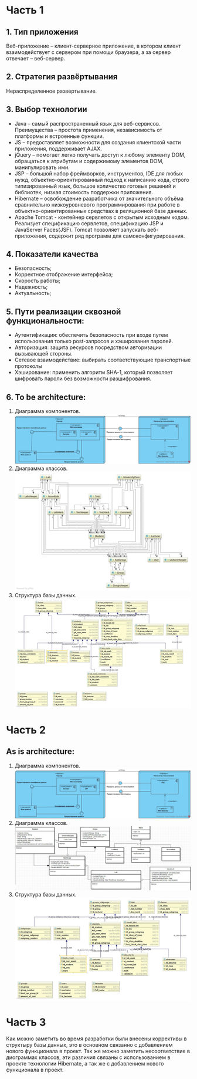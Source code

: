 # Часть 1
## 1.	Тип приложения
Веб-приложение – клиент-серверное приложение, в котором клиент взаимодействует с сервером при помощи браузера, а за сервер отвечает – веб-сервер.
## 2.	Стратегия развёртывания 
Нераспределенное развертывание.
## 3. Выбор технологии
  - Java – самый распространенный язык для веб-сервисов. Преимущества – простота применения, независимость от платформы и встроенные функции.
  - JS – предоставляет возможности для создания клиентской части приложения, поддерживает AJAX.
  - jQuery – помогает легко получать доступ к любому элементу DOM, обращаться к атрибутам и содержимому элементов DOM, манипулировать ими. 
  - JSP – большой набор фреймворков, инструментов, IDE для любых нужд, объектно-ориентированный подход к написанию кода, строго типизированный язык, большое количество готовых решений и библиотек, низкая стоимость поддержки приложения.
  - Hibernate – освобождение разработчика от значительного объёма сравнительно низкоуровневого программирования при работе в объектно-ориентированных средствах в реляционной базе данных.
  - Apache Tomcat - контейнер сервлетов с открытым исходным кодом. Реализует спецификацию сервлетов, спецификацию JSP и JavaServer Faces(JSF). Tomcat позволяет запускать веб-приложения, содержит ряд программ для самоконфигурирования.
## 4. Показатели качества
  - Безопасность;
  - Корректное отображение интерфейса;
  - Скорость работы;
  - Надежность;
  - Актуальность;
## 5.  Пути реализации сквозной функциональности: 
  - Аутентификация: обеспечить безопасность при входе путем использования только post-запросов и хэширования паролей.
  - Авторизация: защита ресурсов посредством авторизации вызывающей стороны.
  - Сетевое взаимодействие: выбирать соответствующие транспортные протоколы
  - Хэширование: применить алгоритм SHA-1, который позволяет шифровать пароли без возможности разшифрования.
 ## 6. To be architecture:
 1. Диаграмма компонентов.
![alt text](https://raw.githubusercontent.com/Andrlis/Review-Assistant/master/doc/Component-Deployment.png)
 2. Диаграмма классов.
![alt text](https://raw.githubusercontent.com/Andrlis/Review-Assistant/master/doc/CD1.jpg)
 3. Структура базы данных.
![alt text](https://raw.githubusercontent.com/Andrlis/Review-Assistant/master/doc/DB1.jpg)

 # Часть 2
 ## As is architecture:
  1. Диаграмма компонентов.
![alt text](https://raw.githubusercontent.com/Andrlis/Review-Assistant/master/doc/Component-Deployment.png)
 2. Диаграмма классов.
![alt text](https://raw.githubusercontent.com/Andrlis/Review-Assistant/master/doc/CD2.jpg)
 3. Структура базы данных.
![alt text](https://raw.githubusercontent.com/Andrlis/Review-Assistant/master/doc/DB2.jpg)
 # Часть 3
  Как можно заметить во время разработки были внесены коррективы в структыру базы данных, это в основном связанно с добавлением нового функционала в проект. Так же можно заметить несоответствие в диограммах классов, эти различия связаны с использованием в проекте технологии Hibernate, а так же с добавлением нового функционала в проект.
